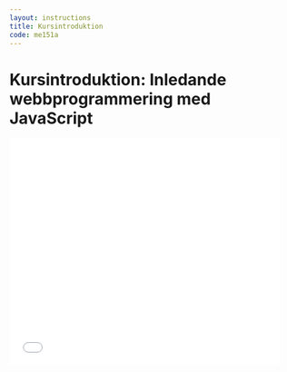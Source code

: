 ```yaml
---
layout: instructions
title: Kursintroduktion
code: me151a
---
```


# Kursintroduktion: Inledande webbprogrammering med JavaScript

<div class="video">
    <iframe src="//www.slideshare.net/slideshow/embed_code/43616024" width="476" height="400" frameborder="0" marginwidth="0" marginheight="0" scrolling="no"></iframe>
</div>

